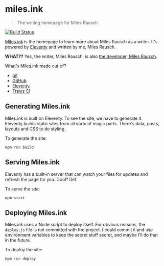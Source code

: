 # miles.ink

  > The writing homepage for Miles Rausch.

[![Build Status](https://travis-ci.org/awayken/miles.ink.svg?branch=master)](https://travis-ci.org/awayken/miles.ink)

[Miles.ink](https://miles.ink) is the homepage to learn more about Miles Rausch as a writer. It's powered by [Eleventy](https://www.11ty.dev/) and written by me, Miles Rausch.

**WHAT??** Yes, the writer, Miles Rausch, is also [the developer, Miles Rausch](https://github.com/awayken/).

What's Miles.ink made out of?

  * [git](http://git-scm.com/)
  * [GitHub](https://github.com/)
  * [Eleventy](https://www.11ty.dev/)
  * [Travis CI](https://travis-ci.org/)

## Generating Miles.ink

Miles.ink is built on Eleventy. To see the site, we have to generate it. Eleventy builds static sites from all sorts of magic parts. There's data, posts, layouts and CSS to do styling.

To generate the site:

    npm run build

## Serving Miles.ink

Eleventy has a built-in server that can watch your files for updates and refresh the page for you. Cool? Def.

To serve the site:

    npm start

## Deploying Miles.ink

Miles.ink uses a Node script to deploy itself. For obvious reasons, the `deploy.js` file is not committed with the project. I could commit it and use environment variables to keep the secret stuff secret, and maybe I'll do that in the future.

To deploy the site:

    npm run deploy
